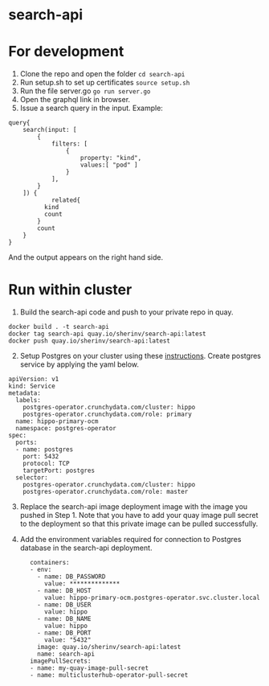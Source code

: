 # search-api
For development
===============
1. Clone the repo and open the folder
`cd search-api`
2. Run setup.sh to set up certificates
`source setup.sh`
3. Run the file server.go
`go run server.go`
4. Open the graphql link in browser.
5. Issue a search query in the input.
Example:
```
query{
    search(input: [
        {
            filters: [
                {
                    property: "kind",
                    values:[ "pod" ]
                }
            ],
        }
    ]) {
    		related{
          kind
          count
        }
        count 
    }
}
```
And the output appears on the right hand side.


  
Run within cluster
==================

1. Build the search-api code and push to your private repo in quay.


`docker build . -t search-api`  
`docker tag search-api quay.io/sherinv/search-api:latest`  
`docker push quay.io/sherinv/search-api:latest`  

2. Setup Postgres on your cluster using these [instructions](https://access.crunchydata.com/documentation/postgres-operator/v5/quickstart/). Create postgres service by applying the yaml below.
```
apiVersion: v1
kind: Service
metadata:
  labels:
    postgres-operator.crunchydata.com/cluster: hippo
    postgres-operator.crunchydata.com/role: primary
  name: hippo-primary-ocm
  namespace: postgres-operator
spec:
  ports:
  - name: postgres
    port: 5432
    protocol: TCP
    targetPort: postgres
  selector:
    postgres-operator.crunchydata.com/cluster: hippo
    postgres-operator.crunchydata.com/role: master
```

3. Replace the search-api image deployment image with the image you pushed in Step 1. Note that you have to add your quay image pull secret to the deployment so that this private image can be pulled successfully.

4. Add the environment variables required for connection to Postgres database in the search-api deployment.

```
      containers:
      - env:
        - name: DB_PASSWORD
          value: **************
        - name: DB_HOST
          value: hippo-primary-ocm.postgres-operator.svc.cluster.local
        - name: DB_USER
          value: hippo
        - name: DB_NAME
          value: hippo
        - name: DB_PORT
          value: "5432"
        image: quay.io/sherinv/search-api:latest
        name: search-api
      imagePullSecrets:
      - name: my-quay-image-pull-secret
      - name: multiclusterhub-operator-pull-secret
```